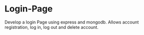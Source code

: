 # Login-Page
Develop a login Page using express and mongodb. Allows account registration, log in, log out and delete account.
